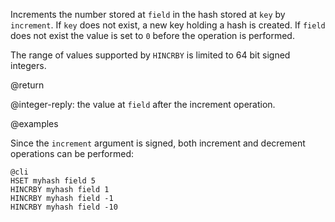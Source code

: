 Increments the number stored at `field` in the hash stored at `key` by
`increment`. If `key` does not exist, a new key holding a hash is created.
If `field` does not exist the value is set to `0` before the operation is
performed.

The range of values supported by `HINCRBY` is limited to 64 bit signed integers.

@return

@integer-reply: the value at `field` after the increment operation.

@examples

Since the `increment` argument is signed, both increment and decrement
operations can be performed:

    @cli
    HSET myhash field 5
    HINCRBY myhash field 1
    HINCRBY myhash field -1
    HINCRBY myhash field -10
